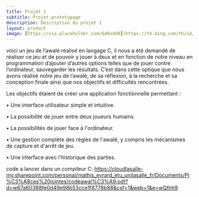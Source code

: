 ```yaml
---
title: Projet 1
subtitle: Projet prototypage
description: Description du projet 1
layout: product
image: [https://via.placeholder.com/640x480](https://th.bing.com/th/id/R.954833be0ba7daabad5a8af24ac2a3c8?rik=wUBQBRpHiTSKRQ&pid=ImgRaw&r=0)
---
```


voici un jeu de l’awalé réalisé en langage C, il nous a été demandé de réaliser ce jeu et de pouvoir y jouer à deux et en fonction de notre niveau en programmation d’ajouter d’autres options telles que de jouer contre l’ordinateur, sauvegarder les résultats. C’est dans cette optique que nous avons réalisé notre jeu de l’awalé, de sa réflexion, à la recherche et sa conception finale ainsi que nos objectifs et difficultés rencontrées.  

Les objectifs étaient de créer une application fonctionnelle permettant : 

• Une interface utilisateur simple et intuitive. 

• La possibilité de jouer entre deux joueurs humains. 

• La possibilités de jouer face à l'ordinateur. 

• Une gestion complète des règles de l'awalé, y compris les mécanismes de capture et d'arrêt de jeu. 

• Une interface avec l'historique des parties. 

code a lancer dans un compileur C: 
https://cloudlasalle-my.sharepoint.com/personal/mathis_evrard_etu_unilasalle_fr/Documents/Pi%C3%A8ces%20jointes/codeawal%C3%A9.odt?d=w67a60388fe0d49e98b53cce1f8778b88&csf=1&web=1&e=wQthh9
